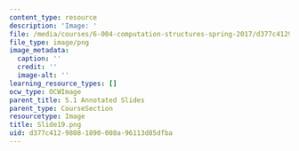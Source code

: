 ```yaml
---
content_type: resource
description: 'Image: '
file: /media/courses/6-004-computation-structures-spring-2017/d377c41298081890008a96113d85dfba_Slide19.png
file_type: image/png
image_metadata:
  caption: ''
  credit: ''
  image-alt: ''
learning_resource_types: []
ocw_type: OCWImage
parent_title: 5.1 Annotated Slides
parent_type: CourseSection
resourcetype: Image
title: Slide19.png
uid: d377c412-9808-1890-008a-96113d85dfba
---
```

